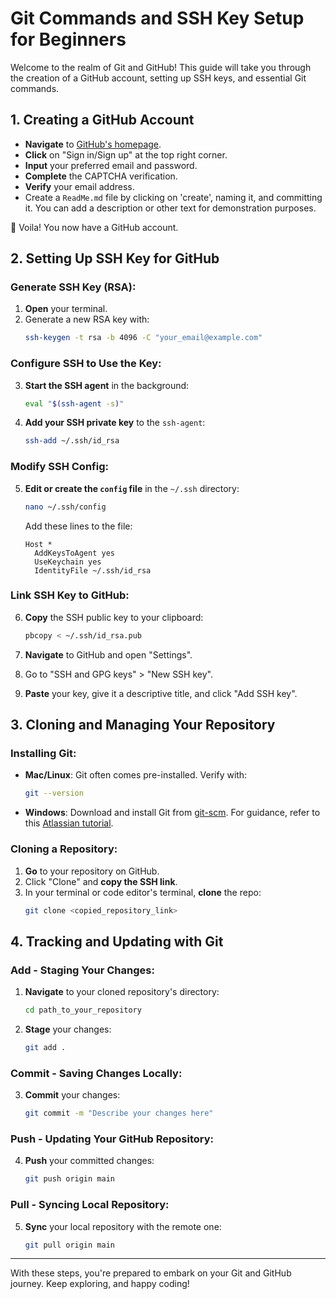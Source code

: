 # Git Commands and SSH Key Setup for Beginners

Welcome to the realm of Git and GitHub! This guide will take you through the creation of a GitHub account, setting up SSH keys, and essential Git commands.

## 1. Creating a GitHub Account

- **Navigate** to [GitHub's homepage](https://github.com/).
- **Click** on "Sign in/Sign up" at the top right corner.
- **Input** your preferred email and password.
- **Complete** the CAPTCHA verification.
- **Verify** your email address.
- Create a `ReadMe.md` file by clicking on 'create', naming it, and committing it. You can add a description or other text for demonstration purposes.

🎉 Voila! You now have a GitHub account.

## 2. Setting Up SSH Key for GitHub

### Generate SSH Key (RSA):
1. **Open** your terminal.
2. Generate a new RSA key with:
   ```bash
   ssh-keygen -t rsa -b 4096 -C "your_email@example.com"
   ```

### Configure SSH to Use the Key:
3. **Start the SSH agent** in the background:
    ```bash
    eval "$(ssh-agent -s)"
    ```

4. **Add your SSH private key** to the `ssh-agent`:
    ```bash
    ssh-add ~/.ssh/id_rsa
    ```

### Modify SSH Config:
5. **Edit or create the `config` file** in the `~/.ssh` directory:
    ```bash
    nano ~/.ssh/config
    ```

   Add these lines to the file:
   ```
   Host *
     AddKeysToAgent yes
     UseKeychain yes
     IdentityFile ~/.ssh/id_rsa
   ```

### Link SSH Key to GitHub:
6. **Copy** the SSH public key to your clipboard:
   ```bash
   pbcopy < ~/.ssh/id_rsa.pub
   ```

7. **Navigate** to GitHub and open "Settings".
8. Go to "SSH and GPG keys" > "New SSH key".
9. **Paste** your key, give it a descriptive title, and click "Add SSH key".

## 3. Cloning and Managing Your Repository

### Installing Git:
- **Mac/Linux**: Git often comes pre-installed. Verify with:
   ```bash
   git --version
   ```
- **Windows**: Download and install Git from [git-scm](https://git-scm.com/downloads). For guidance, refer to this [Atlassian tutorial](https://www.atlassian.com/git/tutorials/install-git).

### Cloning a Repository:
1. **Go** to your repository on GitHub.
2. Click "Clone" and **copy the SSH link**.
3. In your terminal or code editor's terminal, **clone** the repo:
   ```bash
   git clone <copied_repository_link>
   ```

## 4. Tracking and Updating with Git

### Add - Staging Your Changes:
1. **Navigate** to your cloned repository's directory:
    ```bash
    cd path_to_your_repository
    ```
2. **Stage** your changes:
    ```bash
    git add .
    ```

### Commit - Saving Changes Locally:
3. **Commit** your changes:
    ```bash
    git commit -m "Describe your changes here"
    ```

### Push - Updating Your GitHub Repository:
4. **Push** your committed changes:
    ```bash
    git push origin main
    ```

### Pull - Syncing Local Repository:
5. **Sync** your local repository with the remote one:
    ```bash
    git pull origin main
    ```

---

With these steps, you're prepared to embark on your Git and GitHub journey. Keep exploring, and happy coding!